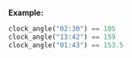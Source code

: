 **Example:**

```python
clock_angle("02:30") == 105
clock_angle("13:42") == 159
clock_angle("01:43") == 153.5
```